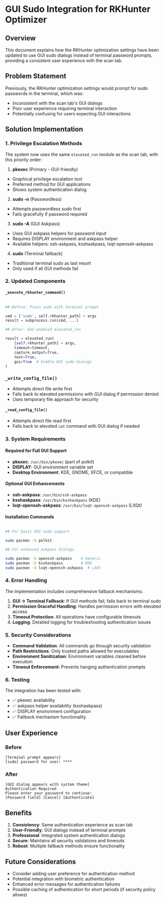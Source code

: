 # GUI Sudo Integration for RKHunter Optimizer

## Overview

This document explains how the RKHunter optimization settings have been updated to use GUI sudo dialogs instead of terminal password prompts, providing a consistent user experience with the scan tab.

## Problem Statement

Previously, the RKHunter optimization settings would prompt for sudo passwords in the terminal, which was:

- Inconsistent with the scan tab's GUI dialogs
- Poor user experience requiring terminal interaction
- Potentially confusing for users expecting GUI interactions

## Solution Implementation

### 1. Privilege Escalation Methods

The system now uses the same `elevated_run` module as the scan tab, with this priority order:

1. **pkexec** (Primary - GUI-friendly)
- Graphical privilege escalation tool
- Preferred method for GUI applications
- Shows system authentication dialog
2. **sudo -n** (Passwordless)
- Attempts passwordless sudo first
- Fails gracefully if password required
3. **sudo -A** (GUI Askpass)
- Uses GUI askpass helpers for password input
- Requires DISPLAY environment and askpass helper
- Available helpers: ssh-askpass, ksshaskpass, lxqt-openssh-askpass
4. **sudo** (Terminal fallback)
- Traditional terminal sudo as last resort
- Only used if all GUI methods fail

### 2. Updated Components

#### `_execute_rkhunter_command()`

```Python

## Before: Plain sudo with terminal prompt

cmd = ['sudo', self.rkhunter_path] + args
result = subprocess.run(cmd, ...)

## After: GUI-enabled elevated_run

result = elevated_run(
    [self.rkhunter_path] + args,
    timeout=timeout,
    capture_output=True,
    text=True,
    gui=True  # Enable GUI sudo dialogs
)
```

### `_write_config_file()`

- Attempts direct file write first
- Falls back to elevated permissions with GUI dialog if permission denied
- Uses temporary file approach for security

#### `_read_config_file()`

- Attempts direct file read first
- Falls back to elevated `cat` command with GUI dialog if needed

### 3. System Requirements

#### Required for Full GUI Support

- **pkexec**: `/usr/bin/pkexec` (part of polkit)
- **DISPLAY**: GUI environment variable set
- **Desktop Environment**: KDE, GNOME, XFCE, or compatible

#### Optional GUI Enhancements

- **ssh-askpass**: `/usr/bin/ssh-askpass`
- **ksshaskpass**: `/usr/bin/ksshaskpass` (KDE)
- **lxqt-openssh-askpass**: `/usr/bin/lxqt-openssh-askpass` (LXQt)

#### Installation Commands

```bash

## For basic GUI sudo support

sudo pacman -S polkit

## For enhanced askpass dialogs

sudo pacman -S openssh-askpass    # Generic
sudo pacman -S ksshaskpass        # KDE
sudo pacman -S lxqt-openssh-askpass  # LXQt
```

### 4. Error Handling

The implementation includes comprehensive fallback mechanisms:

1. **GUI → Terminal Fallback**: If GUI methods fail, falls back to terminal sudo
2. **Permission Graceful Handling**: Handles permission errors with elevated access
3. **Timeout Protection**: All operations have configurable timeouts
4. **Logging**: Detailed logging for troubleshooting authentication issues

### 5. Security Considerations

- **Command Validation**: All commands go through security validation
- **Path Restrictions**: Only trusted paths allowed for executables
- **Environment Sanitization**: Environment variables cleaned before execution
- **Timeout Enforcement**: Prevents hanging authentication prompts

### 6. Testing

The integration has been tested with:

- ✅ pkexec availability
- ✅ askpass helper availability (ksshaskpass)
- ✅ DISPLAY environment configuration
- ✅ Fallback mechanism functionality

## User Experience

### Before

```text
[Terminal prompt appears]
[sudo] password for user: ****
```

### After

```text
[GUI dialog appears with system theme]
Authentication Required
Please enter your password to continue:
[Password field] [Cancel] [Authenticate]
```

## Benefits

1. **Consistency**: Same authentication experience as scan tab
2. **User-Friendly**: GUI dialogs instead of terminal prompts
3. **Professional**: Integrated system authentication dialogs
4. **Secure**: Maintains all security validations and timeouts
5. **Robust**: Multiple fallback methods ensure functionality

## Future Considerations

- Consider adding user preference for authentication method
- Potential integration with biometric authentication
- Enhanced error messages for authentication failures
- Possible caching of authentication for short periods (if security policy allows)
